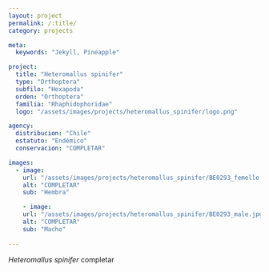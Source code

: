 ```yaml
---
layout: project
permalink: /:title/
category: projects

meta:
  keywords: "Jekyll, Pineapple"

project:
  title: "Heteromallus spinifer"
  type: "Orthoptera"
  subfilo: "Hexapoda"
  orden: "Orthoptera"
  familia: "Rhaphidophoridae"
  logo: "/assets/images/projects/heteromallus_spinifer/logo.png"

agency:
  distribucion: "Chile"
  estatuto: "Endémico"
  conservacion: "COMPLETAR"

images:
  - image:
    url: "/assets/images/projects/heteromallus_spinifer/BE0293_femelle.jpg"
    alt: "COMPLETAR"
    sub: "Hembra"

    - image:
    url: "/assets/images/projects/heteromallus_spinifer/BE0293_male.jpg"
    alt: "COMPLETAR"
    sub: "Macho"
  
---
```

<p><i>Heteromallus spinifer</i> completar </p>
